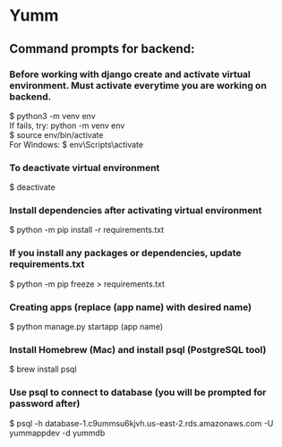 # Yumm
## Command prompts for backend:
  ### Before working with django create and activate virtual environment. Must activate everytime you are working on backend.
  $ python3 -m venv env <br />
  If fails, try: python -m venv env <br />
  $ source env/bin/activate <br />
  For Windows: $ env\Scripts\activate
  ### To deactivate virtual environment
  $ deactivate
  
  ### Install dependencies after activating virtual environment
  $ python -m pip install -r requirements.txt

  ### If you install any packages or dependencies, update requirements.txt
  $ python -m pip freeze > requirements.txt

  ### Creating apps (replace (app name) with desired name)
  $ python manage.py startapp (app name)

  ### Install Homebrew (Mac) and install psql (PostgreSQL tool)
  $ brew install psql

  ### Use psql to connect to database (you will be prompted for password after)
  $ psql -h database-1.c9ummsu6kjvh.us-east-2.rds.amazonaws.com -U yummappdev -d yummdb
